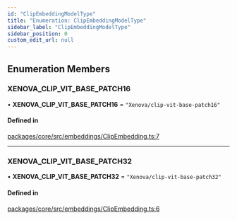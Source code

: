 ```yaml
---
id: "ClipEmbeddingModelType"
title: "Enumeration: ClipEmbeddingModelType"
sidebar_label: "ClipEmbeddingModelType"
sidebar_position: 0
custom_edit_url: null
---
```


## Enumeration Members

### XENOVA_CLIP_VIT_BASE_PATCH16

• **XENOVA_CLIP_VIT_BASE_PATCH16** = `"Xenova/clip-vit-base-patch16"`

#### Defined in

[packages/core/src/embeddings/ClipEmbedding.ts:7](https://github.com/run-llama/LlamaIndexTS/blob/d613bbd/packages/core/src/embeddings/ClipEmbedding.ts#L7)

---

### XENOVA_CLIP_VIT_BASE_PATCH32

• **XENOVA_CLIP_VIT_BASE_PATCH32** = `"Xenova/clip-vit-base-patch32"`

#### Defined in

[packages/core/src/embeddings/ClipEmbedding.ts:6](https://github.com/run-llama/LlamaIndexTS/blob/d613bbd/packages/core/src/embeddings/ClipEmbedding.ts#L6)
